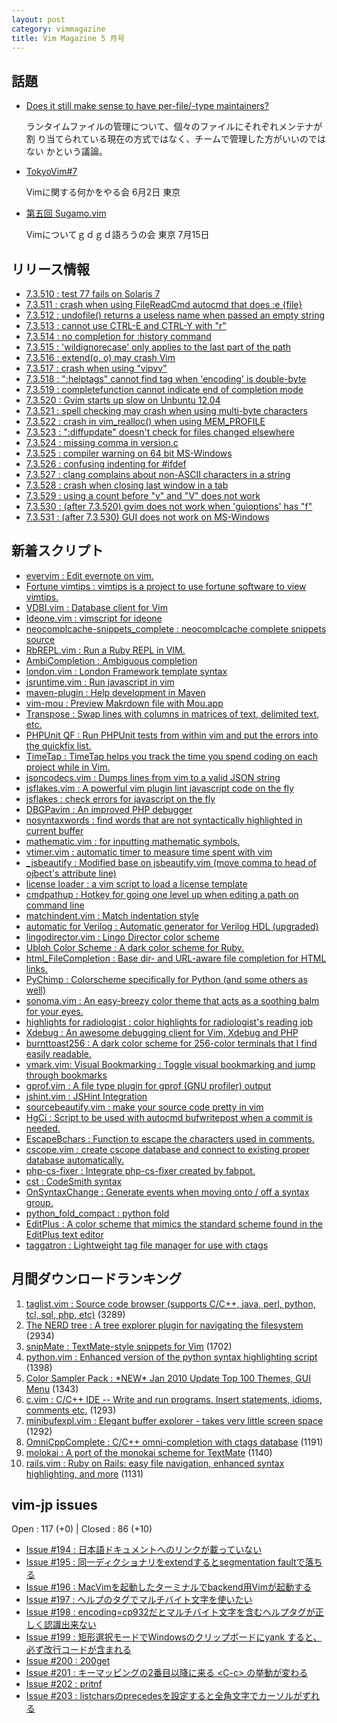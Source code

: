 ```yaml
---
layout: post
category: vimmagazine
title: Vim Magazine 5 月号
---
```


## 話題

- [Does it still make sense to have per-file/-type maintainers?](https://groups.google.com/d/msg/vim_dev/XGz56RXff3g/jg45fddQx70J)

  ランタイムファイルの管理について、個々のファイルにそれぞれメンテナが割
  り当てられている現在の方式ではなく、チームで管理した方がいいのではない
  かという議論。

- [TokyoVim#7](http://partake.in/events/19d55309-7086-4729-81cc-8f3c75f241d0)

  Vimに関する何かをやる会 6月2日 東京

- [第五回 Sugamo.vim](http://atnd.org/event/sugamovim05)

  Vimについてｇｄｇｄ語ろうの会 東京 7月15日


## リリース情報

- [7.3.510 : test 77 fails on Solaris 7](https://github.com/vim/vim/commit/e8938e507e5dbeea25accd3586cd9aca13e5bf64)
- [7.3.511 : crash when using FileReadCmd autocmd that does :e {file}](https://github.com/vim/vim/commit/7da9c37a17745e0021e59467e55ee11976752603)
- [7.3.512 : undofile() returns a useless name when passed an empty string](https://github.com/vim/vim/commit/b41d9689f1bec8434bb400b344b249180ac47668)
- [7.3.513 : cannot use CTRL-E and CTRL-Y with "r"](https://github.com/vim/vim/commit/8320da42bc443fa5c76710d331f6b8c3cfc2981e)
- [7.3.514 : no completion for :history command](https://github.com/vim/vim/commit/5ae636b9bbcb6ac851cdf6910c0e6b8e1b79ed76)
- [7.3.515 : 'wildignorecase' only applies to the last part of the path](https://github.com/vim/vim/commit/2d0b92f8f9f765f2707a98a3493903f895c87c7f)
- [7.3.516 : extend(o, o) may crash Vim](https://github.com/vim/vim/commit/2fc8802fcc42449555ee565819c8a3f06e070895)
- [7.3.517 : crash when using "vipvv"](https://github.com/vim/vim/commit/18e00d2c86e609101ef8ae637991c6a29bdb511c)
- [7.3.518 : ":helptags" cannot find tag when 'encoding' is double-byte](https://github.com/vim/vim/commit/a0149c7401e650efa247bf37d7a407493d72ca21)
- [7.3.519 : completefunction cannot indicate end of completion mode](https://github.com/vim/vim/commit/8a4c136a90574ae1800fd088818f0e3bceaa9f21)
- [7.3.520 : Gvim starts up slow on Unbuntu 12.04](https://github.com/vim/vim/commit/2969570036e154c440cab5a4f8a2cead22587dd9)
- [7.3.521 : spell checking may crash when using multi-byte characters](https://github.com/vim/vim/commit/f9de140e7f45f4f79123519cb69c385e8e88105b)
- [7.3.522 : crash in vim\_realloc() when using MEM\_PROFILE](https://github.com/vim/vim/commit/455981e69bcef65ef96ecf6b0a27810b585fc9d9)
- [7.3.523 : ":diffupdate" doesn't check for files changed elsewhere](https://github.com/vim/vim/commit/bd1d5608952dd1c61f99f9b2f605610405415622)
- [7.3.524 : missing comma in version.c](https://github.com/vim/vim/commit/1763969e5cffc506a4966de9082eb0d7864c6427)
- [7.3.525 : compiler warning on 64 bit MS-Windows](https://github.com/vim/vim/commit/17bd9dc2bd5621f1a6dbbfccca79b7e4ccf010c5)
- [7.3.526 : confusing indenting for #ifdef](https://github.com/vim/vim/commit/0c50a6ba59c7cba6a5399faab196051df135c051)
- [7.3.527 : clang complains about non-ASCII characters in a string](https://github.com/vim/vim/commit/936347b6bf37918969b37faa50f0854ac4e4ace4)
- [7.3.528 : crash when closing last window in a tab](https://github.com/vim/vim/commit/bef1c36ab66a387dbcc87c424030e0cdcb728e69)
- [7.3.529 : using a count before "v" and "V" does not work](https://github.com/vim/vim/commit/6057b9c658d9f05286675ee417bf1de9d3ca5aff)
- [7.3.530 : (after 7.3.520) gvim does not work when 'guioptions' has "f"](https://github.com/vim/vim/commit/6a3c1b44e53ed72a4fb15213bdea0e451e6f6a06)
- [7.3.531 : (after 7.3.530) GUI does not work on MS-Windows](https://github.com/vim/vim/commit/ae084bb97c5233ce9a319e42f3c886e99e87f8f7)

## 新着スクリプト

- [evervim : Edit evernote on vim.](http://www.vim.org/scripts/script.php?script_id=4039)
- [Fortune vimtips : vimtips is a project to use fortune software to view vimtips.](http://www.vim.org/scripts/script.php?script_id=4040)
- [VDBI.vim : Database client for Vim](http://www.vim.org/scripts/script.php?script_id=4041)
- [Ideone.vim : vimscript for ideone](http://www.vim.org/scripts/script.php?script_id=4042)
- [neocomplcache-snippets\_complete : neocomplcache complete snippets source](http://www.vim.org/scripts/script.php?script_id=4043)
- [RbREPL.vim : Run a Ruby REPL in VIM.](http://www.vim.org/scripts/script.php?script_id=4047)
- [AmbiCompletion : Ambiguous completion](http://www.vim.org/scripts/script.php?script_id=4048)
- [london.vim : London Framework template syntax](http://www.vim.org/scripts/script.php?script_id=4049)
- [jsruntime.vim : Run javascript in vim](http://www.vim.org/scripts/script.php?script_id=4050)
- [maven-plugin : Help development in Maven](http://www.vim.org/scripts/script.php?script_id=4051)
- [vim-mou : Preview Makrdown file with Mou.app](http://www.vim.org/scripts/script.php?script_id=4052)
- [Transpose : Swap lines with columns in matrices of text, delimited text, etc.](http://www.vim.org/scripts/script.php?script_id=4053)
- [PHPUnit QF : Run PHPUnit tests from within vim and put the errors into the quickfix list.](http://www.vim.org/scripts/script.php?script_id=4054)
- [TimeTap : TimeTap helps you track the time you spend coding on each project while in Vim.](http://www.vim.org/scripts/script.php?script_id=4055)
- [jsoncodecs.vim : Dumps lines from vim to a valid JSON string](http://www.vim.org/scripts/script.php?script_id=4056)
- [jsflakes.vim : A powerful vim plugin lint javascript code on the fly](http://www.vim.org/scripts/script.php?script_id=4057)
- [jsflakes : check errors for javascript on the fly](http://www.vim.org/scripts/script.php?script_id=4058)
- [DBGPavim : An improved PHP debugger](http://www.vim.org/scripts/script.php?script_id=4059)
- [nosyntaxwords : find words that are not syntactically highlighted in current buffer](http://www.vim.org/scripts/script.php?script_id=4060)
- [mathematic.vim : for inputting mathematic symbols.](http://www.vim.org/scripts/script.php?script_id=4061)
- [vtimer.vim : automatic timer to measure time spent with vim](http://www.vim.org/scripts/script.php?script_id=4062)
- [\_jsbeautify : Modified base on jsbeautify.vim (move comma to head of ojbect's attribute line)](http://www.vim.org/scripts/script.php?script_id=4063)
- [license loader : a vim script to load a license template](http://www.vim.org/scripts/script.php?script_id=4064)
- [cmdpathup : Hotkey for going one level up when editing a path on command line](http://www.vim.org/scripts/script.php?script_id=4065)
- [matchindent.vim : Match indentation style](http://www.vim.org/scripts/script.php?script_id=4066)
- [automatic for Verilog : Automatic generator for Verilog HDL (upgraded)](http://www.vim.org/scripts/script.php?script_id=4067)
- [lingodirector.vim : Lingo Director color scheme](http://www.vim.org/scripts/script.php?script_id=4068)
- [Ubloh Color Scheme : A dark color scheme for Ruby.](http://www.vim.org/scripts/script.php?script_id=4069)
- [html\_FileCompletion : Base dir- and URL-aware file completion for HTML links.](http://www.vim.org/scripts/script.php?script_id=4070)
- [PyChimp : Colorscheme specifically for Python (and some others as well)](http://www.vim.org/scripts/script.php?script_id=4071)
- [sonoma.vim : An easy-breezy color theme that acts as a soothing balm for your eyes.](http://www.vim.org/scripts/script.php?script_id=4072)
- [highlights for radiologist : color highlights for radiologist's reading job ](http://www.vim.org/scripts/script.php?script_id=4073)
- [Xdebug : An awesome debugging client for Vim, Xdebug and PHP](http://www.vim.org/scripts/script.php?script_id=4074)
- [burnttoast256 : A dark color scheme for 256-color terminals that I find easily readable.](http://www.vim.org/scripts/script.php?script_id=4075)
- [vmark.vim: Visual Bookmarking : Toggle visual bookmarking and jump through bookmarks](http://www.vim.org/scripts/script.php?script_id=4076)
- [gprof.vim : A file type plugin for gprof (GNU profiler) output ](http://www.vim.org/scripts/script.php?script_id=4077)
- [jshint.vim : JSHint Integration](http://www.vim.org/scripts/script.php?script_id=4078)
- [sourcebeautify.vim : make your source code pretty in vim](http://www.vim.org/scripts/script.php?script_id=4079)
- [HgCi : Script to be used with autocmd bufwritepost when a commit is needed.](http://www.vim.org/scripts/script.php?script_id=4080)
- [EscapeBchars : Function to escape the characters used in comments.](http://www.vim.org/scripts/script.php?script_id=4081)
- [cscope.vim : create cscope database and connect to existing proper database automatically. ](http://www.vim.org/scripts/script.php?script_id=4082)
- [php-cs-fixer : Integrate php-cs-fixer created by fabpot.](http://www.vim.org/scripts/script.php?script_id=4083)
- [cst : CodeSmith syntax](http://www.vim.org/scripts/script.php?script_id=4084)
- [OnSyntaxChange : Generate events when moving onto / off a syntax group.](http://www.vim.org/scripts/script.php?script_id=4085)
- [python\_fold\_compact : python fold](http://www.vim.org/scripts/script.php?script_id=4086)
- [EditPlus : A color scheme that mimics the standard scheme found in the EditPlus text editor](http://www.vim.org/scripts/script.php?script_id=4087)
- [taggatron : Lightweight tag file manager for use with ctags](http://www.vim.org/scripts/script.php?script_id=4088)

## 月間ダウンロードランキング

1. [taglist.vim : Source code browser (supports C/C++, java, perl, python, tcl, sql, php, etc)](http://www.vim.org/scripts/script.php?script_id=273) (3289)
2. [The NERD tree : A tree explorer plugin for navigating the filesystem](http://www.vim.org/scripts/script.php?script_id=1658) (2934)
3. [snipMate : TextMate-style snippets for Vim](http://www.vim.org/scripts/script.php?script_id=2540) (1702)
4. [python.vim : Enhanced version of the python syntax highlighting script](http://www.vim.org/scripts/script.php?script_id=790) (1398)
5. [Color Sampler Pack : \*NEW\* Jan 2010 Update Top 100 Themes, GUI Menu](http://www.vim.org/scripts/script.php?script_id=625) (1343)
6. [c.vim : C/C++ IDE --  Write and run programs. Insert statements, idioms, comments etc.](http://www.vim.org/scripts/script.php?script_id=213) (1293)
7. [minibufexpl.vim : Elegant buffer explorer - takes very little screen space](http://www.vim.org/scripts/script.php?script_id=159) (1292)
8. [OmniCppComplete : C/C++ omni-completion with ctags database](http://www.vim.org/scripts/script.php?script_id=1520) (1191)
9. [molokai : A port of the monokai scheme for TextMate](http://www.vim.org/scripts/script.php?script_id=2340) (1140)
10. [rails.vim : Ruby on Rails: easy file navigation, enhanced syntax highlighting, and more](http://www.vim.org/scripts/script.php?script_id=1567) (1131)

## vim-jp issues

Open : 117 (+0) | Closed : 86 (+10)

- [Issue #194 : 日本語ドキュメントへのリンクが載っていない](https://github.com/vim-jp/issues/issues/194)
- [Issue #195 : 同一ディクショナリをextendするとsegmentation faultで落ちる](https://github.com/vim-jp/issues/issues/195)
- [Issue #196 : MacVimを起動したターミナルでbackend用Vimが起動する](https://github.com/vim-jp/issues/issues/196)
- [Issue #197 : ヘルプのタグでマルチバイト文字を使いたい](https://github.com/vim-jp/issues/issues/197)
- [Issue #198 : encoding=cp932だとマルチバイト文字を含むヘルプタグが正しく認識出来ない](https://github.com/vim-jp/issues/issues/198)
- [Issue #199 : 矩形選択モードでWindowsのクリップボードにyank すると、必ず改行コードが含まれる](https://github.com/vim-jp/issues/issues/199)
- [Issue #200 : 200get](https://github.com/vim-jp/issues/issues/200)
- [Issue #201 : キーマッピングの2番目以降に来る \<C-c> の挙動が変わる](https://github.com/vim-jp/issues/issues/201)
- [Issue #202 : pritnf](https://github.com/vim-jp/issues/issues/202)
- [Issue #203 : listcharsのprecedesを設定すると全角文字でカーソルがずれる](https://github.com/vim-jp/issues/issues/203)

